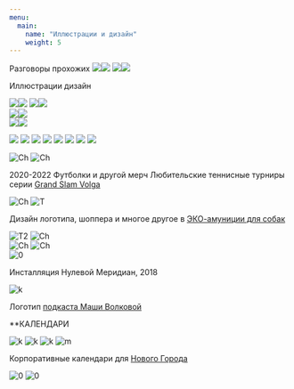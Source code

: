 ```yaml
---
menu:
  main:
    name: "Иллюстрации и дизайн"
    weight: 5
---
```

Разговоры прохожих 
![](🧐.png)![](👍.png) 
![](🔥копия.png)![](✨копия.png) 




Иллюстрации дизайн

![](01.png)![](617.png) 
![](637.png)![](659.png)  
![](828.png)![](893.png)  
![](908+.png)![](917+.png)  

![](mu1.jpeg)
![](Mu4.jpeg)
![](mu2.jpeg)
![](IMG_1271.jpeg)
![](IMG_1266.jpeg)
![](IMG_1263.jpeg)
![](IMG_1261.jpeg)
![](IMG_1262.jpeg)


![Ch](Chebo.png)
![Ch](ch2.png)

2020-2022 Футболки и другой мерч Любительские теннисные турниры серии [Grand Slam Volga](https://www.instagram.com/arutiunianopen/?hl=en)

![Ch](DD.png)
![T](T.png) 

Дизайн логотипа, шоппера и многое другое в [ЭКО-амуниции для собак](https://vk.com/dog_do_it)

![T2](T2.png)
![Ch](14j.png)  
![Ch](S.png)
![Ch](sk.png)  
![0](0.png)

Инсталляция Нулевой Меридиан, 2018

![k](K.png)

Логотип [подкаста Маши Волковой](https://uzelok.mave.digital/)


**КАЛЕНДАРИ

![k](CAL.png)
![k](CR.png)
![k](Calend.png)
![m](M.png)  

Корпоративные календари для [Нового Города](https://ng21.ru/)  

![0](B.png)
![0](L.png)






